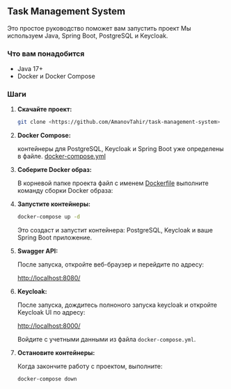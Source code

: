 ## Task Management System

Это простое руководство поможет вам запустить проект 
Мы используем Java, Spring Boot, PostgreSQL и Keycloak.

### Что вам понадобится

- Java 17+ 
- Docker и Docker Compose

### Шаги

1. **Скачайте проект:**

    ```bash
    git clone <https://github.com/AmanovTahir/task-management-system>
    ```

2. **Docker Compose:**

    контейнеры для PostgreSQL, Keycloak и Spring Boot уже определены в файле. [docker-compose.yml](docker-compose.yml)

3. **Соберите Docker образ:**
    
     В корневой папке проекта файл с именем [Dockerfile](Dockerfile) выполните команду сборки Docker образа:

4. **Запустите контейнеры:**
    
    ```bash
    docker-compose up -d
    ```
   
    Это создаст и запустит контейнера: PostgreSQL, Keycloak и ваше Spring Boot приложение.

5. **Swagger API:**

    После запуска, откройте веб-браузер и перейдите по адресу:

    [http://localhost:8080/](http://localhost:8080/)

6. **Keycloak:**

    После запуска, дождитесь полноного запуска keycloak и откройте Keycloak UI по адресу:

    [http://localhost:8000/](http://localhost:8000/)

    Войдите с учетными данными из файла `docker-compose.yml`.

8. **Остановите контейнеры:**

    Когда закончите работу с проектом, выполните:

    ```bash
    docker-compose down
    ```